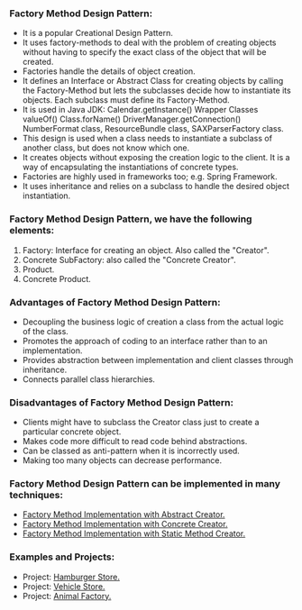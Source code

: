 ### Factory Method Design Pattern:
- It is a popular Creational Design Pattern.
- It uses factory-methods to deal with the problem of creating objects without having to specify the exact class of the object that will be created.
- Factories handle the details of object creation.
- It defines an Interface or Abstract Class for creating objects by calling the Factory-Method but lets the subclasses decide how to instantiate its objects. Each subclass must define its Factory-Method.
- It is used in Java JDK:	Calendar.getInstance()		Wrapper Classes valueOf()		Class.forName()		DriverManager.getConnection() NumberFormat class, ResourceBundle class, SAXParserFactory class.
- This design is used when a class needs to instantiate a subclass of another class, but does not know which one.
- It creates objects without exposing the creation logic to the client. It is a way of encapsulating the instantiations of concrete types. 
- Factories are highly used in frameworks too; e.g. Spring Framework.
- It uses inheritance and relies on a subclass to handle the desired object instantiation.
	
			
### Factory Method Design Pattern, we have the following elements:
1. Factory: Interface for creating an object. Also called the "Creator".
2. Concrete SubFactory: also called the "Concrete Creator".
3. Product.
4. Concrete Product.


### Advantages of Factory Method Design Pattern:
- Decoupling the business logic of creation a class from the actual logic of the class.<br/>
- Promotes the approach of coding to an interface rather than to an implementation.<br/>
- Provides abstraction between implementation and client classes through inheritance.<br/>
- Connects parallel class hierarchies.<br/>


### Disadvantages of Factory Method Design Pattern:
- Clients might have to subclass the Creator class just to create a particular concrete object.<br/>
- Makes code more difficult to read code behind abstractions.<br/>
- Can be classed as anti-pattern when it is incorrectly used.<br/>
- Making too many objects can decrease performance.<br/>

	
### Factory Method Design Pattern can be implemented in many techniques:
- [Factory Method Implementation with Abstract Creator.](/src/main/java/creationalDesignPatterns/factoryMethodDesignPattern/FactoryMethodImplementationWithAbstractCreator.java)		 	
- [Factory Method Implementation with Concrete Creator.](/src/main/java/creationalDesignPatterns/factoryMethodDesignPattern/FactoryMethodImplementationWithConcreteCreator.java)										
- [Factory Method Implementation with Static Method Creator.](/src/main/java/creationalDesignPatterns/factoryMethodDesignPattern/FactoryMethodImplementationWithStaticMethodCreator.java)								


### Examples and Projects:	
- Project:	[Hamburger Store.](/src/main/java/creationalDesignPatterns/factoryMethodDesignPattern/projectHamburgerStore/Main/Main.java)
- Project:	[Vehicle Store.](/src/main/java/creationalDesignPatterns/factoryMethodDesignPattern/projectVehicleStore/Main/Main.java)
- Project:	[Animal Factory.](/src/main/java/creationalDesignPatterns/factoryMethodDesignPattern/projectAnimalFactory/Main/Main.java)

